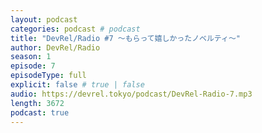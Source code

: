 ```yaml
---
layout: podcast
categories: podcast # podcast
title: "DevRel/Radio #7 〜もらって嬉しかったノベルティ〜"
author: DevRel/Radio
season: 1
episode: 7
episodeType: full
explicit: false # true | false
audio: https://devrel.tokyo/podcast/DevRel-Radio-7.mp3
length: 3672
podcast: true
---
```


